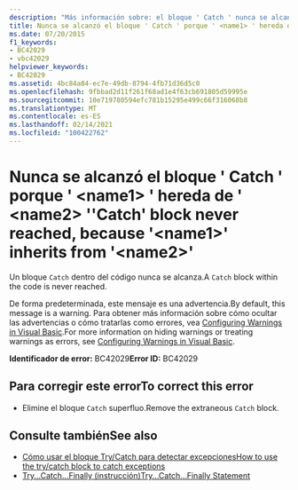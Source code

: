 ```yaml
---
description: "Más información sobre: el bloque ' Catch ' nunca se alcanzó porque ' <name1> ' hereda de ' <name2> '"
title: Nunca se alcanzó el bloque ' Catch ' porque ' <name1> ' hereda de ' <name2> '
ms.date: 07/20/2015
f1_keywords:
- BC42029
- vbc42029
helpviewer_keywords:
- BC42029
ms.assetid: 4bc84a84-ec7e-49db-8794-4fb71d36d5c0
ms.openlocfilehash: 9fbbad2d11f261f68ad1e4f63cb691805d59995e
ms.sourcegitcommit: 10e719780594efc781b15295e499c66f316068b8
ms.translationtype: MT
ms.contentlocale: es-ES
ms.lasthandoff: 02/14/2021
ms.locfileid: "100422762"
---
```

# <a name="catch-block-never-reached-because-name1-inherits-from-name2"></a><span data-ttu-id="eb622-103">Nunca se alcanzó el bloque ' Catch ' porque ' \<name1> ' hereda de ' \<name2> '</span><span class="sxs-lookup"><span data-stu-id="eb622-103">'Catch' block never reached, because '\<name1>' inherits from '\<name2>'</span></span>

<span data-ttu-id="eb622-104">Un bloque `Catch` dentro del código nunca se alcanza.</span><span class="sxs-lookup"><span data-stu-id="eb622-104">A `Catch` block within the code is never reached.</span></span>  
  
 <span data-ttu-id="eb622-105">De forma predeterminada, este mensaje es una advertencia.</span><span class="sxs-lookup"><span data-stu-id="eb622-105">By default, this message is a warning.</span></span> <span data-ttu-id="eb622-106">Para obtener más información sobre cómo ocultar las advertencias o cómo tratarlas como errores, vea [Configuring Warnings in Visual Basic](/visualstudio/ide/configuring-warnings-in-visual-basic).</span><span class="sxs-lookup"><span data-stu-id="eb622-106">For more information on hiding warnings or treating warnings as errors, see [Configuring Warnings in Visual Basic](/visualstudio/ide/configuring-warnings-in-visual-basic).</span></span>  
  
 <span data-ttu-id="eb622-107">**Identificador de error:** BC42029</span><span class="sxs-lookup"><span data-stu-id="eb622-107">**Error ID:** BC42029</span></span>  
  
## <a name="to-correct-this-error"></a><span data-ttu-id="eb622-108">Para corregir este error</span><span class="sxs-lookup"><span data-stu-id="eb622-108">To correct this error</span></span>  
  
- <span data-ttu-id="eb622-109">Elimine el bloque `Catch` superfluo.</span><span class="sxs-lookup"><span data-stu-id="eb622-109">Remove the extraneous `Catch` block.</span></span>  
  
## <a name="see-also"></a><span data-ttu-id="eb622-110">Consulte también</span><span class="sxs-lookup"><span data-stu-id="eb622-110">See also</span></span>

- [<span data-ttu-id="eb622-111">Cómo usar el bloque Try/Catch para detectar excepciones</span><span class="sxs-lookup"><span data-stu-id="eb622-111">How to use the try/catch block to catch exceptions</span></span>](../../standard/exceptions/how-to-use-the-try-catch-block-to-catch-exceptions.md)
- [<span data-ttu-id="eb622-112">Try...Catch...Finally (instrucción)</span><span class="sxs-lookup"><span data-stu-id="eb622-112">Try...Catch...Finally Statement</span></span>](../language-reference/statements/try-catch-finally-statement.md)

